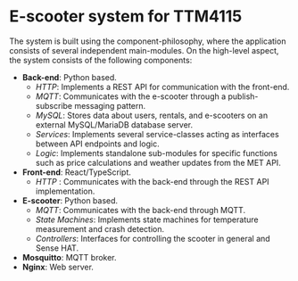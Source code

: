 # E-scooter system for TTM4115

The system is built using the component-philosophy, where the application consists of several independent main-modules. On the high-level aspect, the system consists of the following components: 
* __Back-end__: Python based.
  * _HTTP_: Implements a REST API for communication with the front-end.
  * _MQTT_: Communicates with the e-scooter through a publish-subscribe messaging pattern.
  * _MySQL_: Stores data about users, rentals, and e-scooters on an external MySQL/MariaDB database server.
  * _Services_: Implements several service-classes acting as interfaces between API endpoints and logic.
  * _Logic_: Implements standalone sub-modules for specific functions such as price calculations and weather updates from the MET API.
* __Front-end__: React/TypeScript.
  * _HTTP_ : Communicates with the back-end through the REST API implementation.
* __E-scooter__: Python based.
  * _MQTT_: Communicates with the back-end through MQTT.
  * _State Machines_: Implements state machines for temperature measurement and crash detection.
  * _Controllers_: Interfaces for controlling the scooter in general and Sense HAT.
* __Mosquitto__: MQTT broker.
* __Nginx__: Web server.
